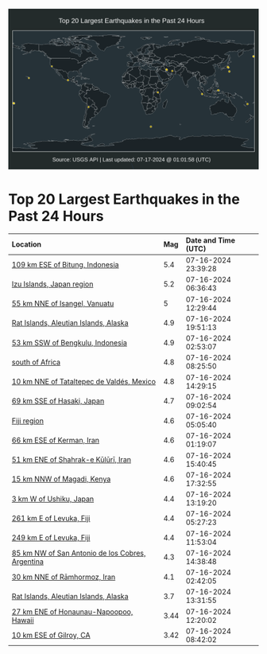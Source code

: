 ![Map](./map.png)

# Top 20 Largest Earthquakes in the Past 24 Hours

| Location | Mag | Date and Time (UTC) |
|:---|:---|:---|
| [109 km ESE of Bitung, Indonesia](https://earthquake.usgs.gov/earthquakes/eventpage/us7000mzpj) | 5.4 | 07-16-2024 23:39:28 |
| [Izu Islands, Japan region](https://earthquake.usgs.gov/earthquakes/eventpage/us7000mzhn) | 5.2 | 07-16-2024 06:36:43 |
| [55 km NNE of Isangel, Vanuatu](https://earthquake.usgs.gov/earthquakes/eventpage/us7000mzj6) | 5 | 07-16-2024 12:29:44 |
| [Rat Islands, Aleutian Islands, Alaska](https://earthquake.usgs.gov/earthquakes/eventpage/us7000mznc) | 4.9 | 07-16-2024 19:51:13 |
| [53 km SSW of Bengkulu, Indonesia](https://earthquake.usgs.gov/earthquakes/eventpage/us7000mzh0) | 4.9 | 07-16-2024 02:53:07 |
| [south of Africa](https://earthquake.usgs.gov/earthquakes/eventpage/us7000mzhz) | 4.8 | 07-16-2024 08:25:50 |
| [10 km NNE of Tataltepec de Valdés, Mexico](https://earthquake.usgs.gov/earthquakes/eventpage/us7000mzjz) | 4.8 | 07-16-2024 14:29:15 |
| [69 km SSE of Hasaki, Japan](https://earthquake.usgs.gov/earthquakes/eventpage/us7000mzid) | 4.7 | 07-16-2024 09:02:54 |
| [Fiji region](https://earthquake.usgs.gov/earthquakes/eventpage/us7000mzhe) | 4.6 | 07-16-2024 05:05:40 |
| [66 km ESE of Kerman, Iran](https://earthquake.usgs.gov/earthquakes/eventpage/us7000mzgq) | 4.6 | 07-16-2024 01:19:07 |
| [51 km ENE of Shahrak-e Kūlūrī, Iran](https://earthquake.usgs.gov/earthquakes/eventpage/us7000mzll) | 4.6 | 07-16-2024 15:40:45 |
| [15 km NNW of Magadi, Kenya](https://earthquake.usgs.gov/earthquakes/eventpage/us7000mzmk) | 4.6 | 07-16-2024 17:32:55 |
| [3 km W of Ushiku, Japan](https://earthquake.usgs.gov/earthquakes/eventpage/us7000mzjf) | 4.4 | 07-16-2024 13:19:20 |
| [261 km E of Levuka, Fiji](https://earthquake.usgs.gov/earthquakes/eventpage/us7000mzhg) | 4.4 | 07-16-2024 05:27:23 |
| [249 km E of Levuka, Fiji](https://earthquake.usgs.gov/earthquakes/eventpage/us7000mzj0) | 4.4 | 07-16-2024 11:53:04 |
| [85 km NW of San Antonio de los Cobres, Argentina](https://earthquake.usgs.gov/earthquakes/eventpage/us7000mzk0) | 4.3 | 07-16-2024 14:38:48 |
| [30 km NNE of Rāmhormoz, Iran](https://earthquake.usgs.gov/earthquakes/eventpage/us7000mzgz) | 4.1 | 07-16-2024 02:42:05 |
| [Rat Islands, Aleutian Islands, Alaska](https://earthquake.usgs.gov/earthquakes/eventpage/us7000mzjp) | 3.7 | 07-16-2024 13:31:55 |
| [27 km ENE of Honaunau-Napoopoo, Hawaii](https://earthquake.usgs.gov/earthquakes/eventpage/hv74337222) | 3.44 | 07-16-2024 12:20:02 |
| [10 km ESE of Gilroy, CA](https://earthquake.usgs.gov/earthquakes/eventpage/nc75035487) | 3.42 | 07-16-2024 08:42:02 |

